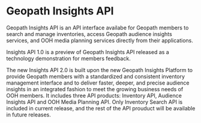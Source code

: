 # Geopath Insights API
Geopath Insights API is an API interface availabe for Geopath members to search and manage inventories, access Geopath audience insights services, and OOH media planning services directly from their applications. 

Insights API 1.0 is a preview of Geopath Insights API released as a technology demonstration for members feedback.

The new Insights API 2.0 is built upon the new Geopath Insights Platform to provide Geopath members with a standardized and consistent inventory management interface and to deliver faster, deeper, and precise audience insights in an integrated fashion to meet the growing business needs of OOH members. It includes three API products: Inventory  API, Audience Insights API and OOH Media Planning API. Only Inventory Search API is included in current release, and the rest of the API prouduct will be available in future releases.
